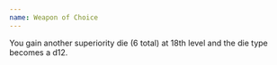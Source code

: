 ```yaml
---
name: Weapon of Choice
---
```

You gain another superiority die (6 total) at 18th level and the die type becomes a d12.

